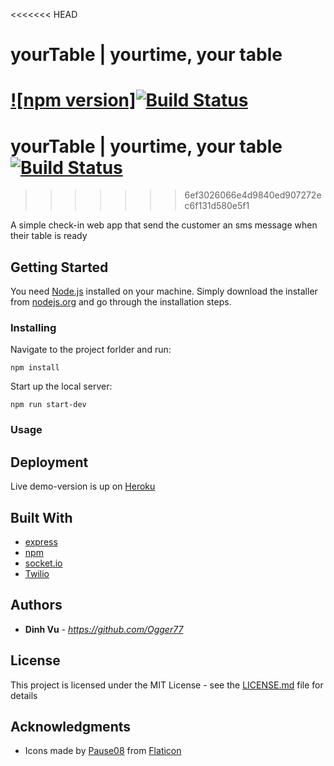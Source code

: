 <<<<<<< HEAD
# yourTable | yourtime, your table
[![npm version]](https://img.shields.io/node/v/twilio?style=flat-square)[![Build Status](http://img.shields.io/travis/badges/badgerbadgerbadger.svg?style=flat-square)](https://travis-ci.org/badges/badgerbadgerbadger) 
=======
# yourTable | yourtime, your table [![Build Status](http://img.shields.io/travis/badges/badgerbadgerbadger.svg?style=flat-square)](https://travis-ci.org/badges/badgerbadgerbadger) 
>>>>>>> 6ef3026066e4d9840ed907272ec6f131d580e5f1

A simple check-in web app that send the customer an sms message when their table is ready

## Getting Started
You need [Node.js](https://nodejs.org) installed on your machine. Simply download the installer from [nodejs.org](https://nodejs.org) and go through the installation steps.

### Installing

Navigate to the project forlder and run:

```
npm install
```

Start up the local server:

```
npm run start-dev
```
### Usage


## Deployment

Live demo-version is up on [Heroku](https://vu-yourtable.herokuapp.com/)

## Built With

* [express](https://expressjs.com/)
* [npm](https://www.npmjs.com/)
* [socket.io](https://socket.io/)
* [Twilio](https://www.twilio.com/)

## Authors

* **Dinh Vu** - *https://github.com/Ogger77*

## License

This project is licensed under the MIT License - see the [LICENSE.md](LICENSE.md) file for details


## Acknowledgments

* Icons made by [Pause08](https://www.flaticon.com/authors/pause08) from [Flaticon](https://www.flaticon.com/)
